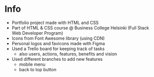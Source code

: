 # Info

- Portfolio project made with HTML and CSS
- Part of HTML & CSS course @ Business College Helsinki (Full Stack Web Developer Program)
- Icons from Font Awesome library (using CDN)
- Personal logos and favicons made with Figma
- Used a Trello board for keeping track of tasks
  - also users, actions, features, benefits and vision
- Used different branches to add new features
  - mobile menu
  - back to top button
